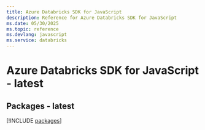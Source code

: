 ```yaml
---
title: Azure Databricks SDK for JavaScript
description: Reference for Azure Databricks SDK for JavaScript
ms.date: 05/30/2025
ms.topic: reference
ms.devlang: javascript
ms.service: databricks
---
```

# Azure Databricks SDK for JavaScript - latest
## Packages - latest
[!INCLUDE [packages](databricks-index.md)]